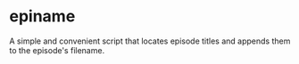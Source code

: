 # epiname
A simple and convenient script that locates episode titles and appends them to the episode's filename.
